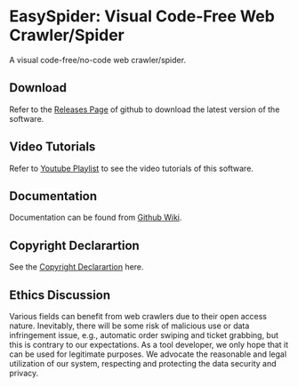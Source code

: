 <!-- # 请您Star Please Star

如果你觉得此工具不错，请轻轻点击此页面右上角**Star**按钮增加项目曝光度，谢谢！

If you think this tool is good, please gently click the **Star** button in the upper right corner at this page to increase the project exposure, thank you! -->

# EasySpider: Visual Code-Free Web Crawler/Spider

A visual code-free/no-code web crawler/spider.

## Download

Refer to the [Releases Page](https://github.com/NaiboWang/EasySpider/releases) of github to download the latest version of the software.

## Video Tutorials

Refer to [Youtube Playlist](https://youtube.com/playlist?list=PL0kEFEkWrT7mt9MUlEBV2DTo1QsaanUTp) to see the video tutorials of this software.

## Documentation

Documentation can be found from [Github Wiki](https://github.com/NaiboWang/EasySpider/wiki).

## Copyright Declarartion

See the [Copyright Declarartion](https://github.com/NaiboWang/EasySpider/releases) here.

## Ethics Discussion
Various fields can benefit from web crawlers due to their open access nature.
Inevitably, there will be some risk of malicious use or data infringement issue, 
e.g., automatic order swiping and ticket grabbing,
but this is contrary to our expectations.
As a tool developer, we only hope that it can be used for legitimate purposes.
We advocate the reasonable and legal utilization of our system, 
respecting and protecting the data security and privacy.
